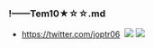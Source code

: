 ### !——Tem10★☆☆.md
- https://twitter.com/joptr06
![]()
![](https://pbs.twimg.com/media/EDTaSvvUUAAX3F5?format=jpg&name=4096x4096)
![](https://pbs.twimg.com/media/D9O9r9AUYAAjaLJ?format=jpg&name=4096x4096)
